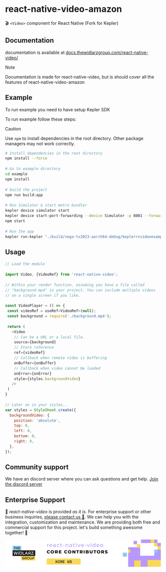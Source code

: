 # react-native-video-amazon
🎬 `<Video>` component for React Native (Fork for Kepler)

## Documentation
documentation is available at [docs.thewidlarzgroup.com/react-native-video/](https://docs.thewidlarzgroup.com/react-native-video/)
> [!NOTE]
> Documentation is made for react-native-video, but is should cover all the features of react-native-video-amazon

## Example
To run example you need to have setup Kepler SDK

To run example follow these steps:

> [!CAUTION]
> Use `npm` to install dependencies in the root directory. Other package managers may not work correctly.

```bash
# Install dependencies in the root directory
npm install --force

# Go to example directory
cd example
npm install

# build the project
npm run build:app

# Run Simulator & start metro bundler
kepler device simulator start
kepler device start-port-forwarding --device Simulator -p 8081 --forward false
npm start

# Run the app
kepler run-kepler "./build/vega-tv2023-aarch64-debug/keplerrnvideoexample_aarch64.vpkg" "com.anonymous.rnvexample.main" -s
```

## Usage

```javascript
// Load the module

import Video, {VideoRef} from 'react-native-video';

// Within your render function, assuming you have a file called
// "background.mp4" in your project. You can include multiple videos
// on a single screen if you like.

const VideoPlayer = () => {
 const videoRef = useRef<VideoRef>(null);
 const background = require('./background.mp4');

 return (
   <Video 
    // Can be a URL or a local file.
    source={background}
    // Store reference  
    ref={videoRef}
    // Callback when remote video is buffering                                      
    onBuffer={onBuffer}
    // Callback when video cannot be loaded              
    onError={onError}               
    style={styles.backgroundVideo}
   />
 )
}

// Later on in your styles..
var styles = StyleSheet.create({
  backgroundVideo: {
    position: 'absolute',
    top: 0,
    left: 0,
    bottom: 0,
    right: 0,
  },
});
```

## Community support
We have an discord server where you can ask questions and get help. [Join the discord server](https://discord.gg/WXuM4Tgb9X)

## Enterprise Support
<p>
  📱 <i>react-native-video</i> is provided <i>as it is</i>. For enterprise support or other business inquiries, <a href="https://www.thewidlarzgroup.com/?utm_source=rnv&utm_medium=readme#Contact">please contact us 🤝</a>. We can help you with the integration, customization and maintenance. We are providing both free and commercial support for this project. let's build something awesome together! 🚀
</p>
<a href="https://www.thewidlarzgroup.com/?utm_source=rnv&utm_medium=readme">
  <picture>
    <source media="(prefers-color-scheme: dark)" srcset="./docs/assets/baners/twg-dark.png" />
    <source media="(prefers-color-scheme: light)" srcset="./docs/assets/baners/twg-light.png" />
    <img alt="TheWidlarzGroup" src="./docs/assets/baners/twg-light.png" />
  </picture>
</a>
